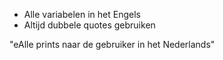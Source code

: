 * Alle variabelen in het Engels
* Altijd dubbele quotes gebruiken

"eAlle prints naar de gebruiker in het Nederlands"